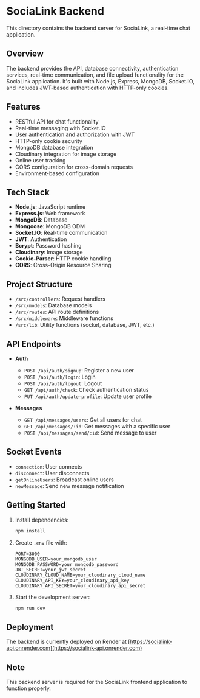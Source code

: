 # SociaLink Backend

This directory contains the backend server for SociaLink, a real-time chat application.

## Overview

The backend provides the API, database connectivity, authentication services, real-time communication, and file upload functionality for the SociaLink application. It's built with Node.js, Express, MongoDB, Socket.IO, and includes JWT-based authentication with HTTP-only cookies.

## Features

- RESTful API for chat functionality
- Real-time messaging with Socket.IO
- User authentication and authorization with JWT
- HTTP-only cookie security
- MongoDB database integration
- Cloudinary integration for image storage
- Online user tracking
- CORS configuration for cross-domain requests
- Environment-based configuration

## Tech Stack

- **Node.js**: JavaScript runtime
- **Express.js**: Web framework
- **MongoDB**: Database
- **Mongoose**: MongoDB ODM
- **Socket.IO**: Real-time communication
- **JWT**: Authentication
- **Bcrypt**: Password hashing
- **Cloudinary**: Image storage
- **Cookie-Parser**: HTTP cookie handling
- **CORS**: Cross-Origin Resource Sharing

## Project Structure

- `/src/controllers`: Request handlers
- `/src/models`: Database models
- `/src/routes`: API route definitions
- `/src/middleware`: Middleware functions
- `/src/lib`: Utility functions (socket, database, JWT, etc.)

## API Endpoints

- **Auth**
  - `POST /api/auth/signup`: Register a new user
  - `POST /api/auth/login`: Login
  - `POST /api/auth/logout`: Logout
  - `GET /api/auth/check`: Check authentication status
  - `PUT /api/auth/update-profile`: Update user profile

- **Messages**
  - `GET /api/messages/users`: Get all users for chat
  - `GET /api/messages/:id`: Get messages with a specific user
  - `POST /api/messages/send/:id`: Send message to user
  
## Socket Events

- `connection`: User connects
- `disconnect`: User disconnects
- `getOnlineUsers`: Broadcast online users
- `newMessage`: Send new message notification

## Getting Started

1. Install dependencies:
   ```bash
   npm install
   ```

2. Create `.env` file with:
   ```
   PORT=3000
   MONGODB_USER=your_mongodb_user
   MONGODB_PASSWORD=your_mongodb_password
   JWT_SECRET=your_jwt_secret
   CLOUDINARY_CLOUD_NAME=your_cloudinary_cloud_name
   CLOUDINARY_API_KEY=your_cloudinary_api_key
   CLOUDINARY_API_SECRET=your_cloudinary_api_secret
   ```

3. Start the development server:
   ```bash
   npm run dev
   ```

## Deployment

The backend is currently deployed on Render at [https://socialink-api.onrender.com](https://socialink-api.onrender.com)

## Note

This backend server is required for the SociaLink frontend application to function properly. 